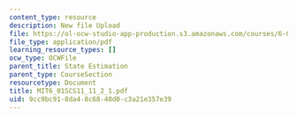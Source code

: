 ```yaml
---
content_type: resource
description: New file Upload
file: https://ol-ocw-studio-app-production.s3.amazonaws.com/courses/6-01sc-introduction-to-electrical-engineering-and-computer-science-i-spring-2011/9cc9bc918da48c6840d0c3a21e357e39_MIT6_01SCS11_11_2_1.pdf
file_type: application/pdf
learning_resource_types: []
ocw_type: OCWFile
parent_title: State Estimation
parent_type: CourseSection
resourcetype: Document
title: MIT6_01SCS11_11_2_1.pdf
uid: 9cc9bc91-8da4-8c68-40d0-c3a21e357e39
---
```

